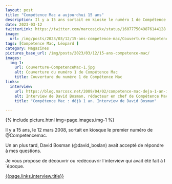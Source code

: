 ```yaml
---
layout: post
title: "Compétence Mac a aujourdhui 15 ans"
description: Il y a 15 ans sortait en kioske le numéro 1 de Compétence Mac
date: 2023-03-12
twitterLink: https://twitter.com/marcosickx/status/1607775049876144128
image:
  url: /img/posts/2023/03/12/15-ans-competence-mac/Couverture-CompetenceMac-1.jpg
tags: [Compétence Mac, Léopard ]
category: Magazines
pictures_base_url: /img/posts/2023/03/12/15-ans-competence-mac/
images:
  img-1: 
    url: Couverture-CompetenceMac-1.jpg
    alt: Couverture du numéro 1 de Compétence Mac
    title: Couverture du numéro 1 de Compétence Mac
links:
  interview:
    url: https://blog.marcosx.net/2009/04/02/competence-mac-deja-1-an-interview-de-david-bosman/
    alt: Interview de David Bosman, rédacteur en chef de Compétence Mac
    title: "Compétence Mac : déjà 1 an. Interview de David Bosman"

---
```


{% include picture.html img=page.images.img-1 %}

Il y a 15 ans, le 12 mars 2008, sortait en kiosque le premier numéro de @Competencemac.

Un an plus tard, David Bosman (@david_boslan) avait accepté de répondre à mes questions.

Je vous propose de découvrir ou redécouvrir l´interview qui avait été fait à l´époque.


[{{page.links.interview.title}}]({{page.links.interview.url}} "{{page.links.interview.alt}}")

